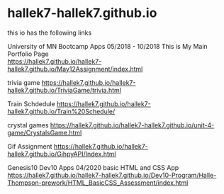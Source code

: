 # hallek7-hallek7.github.io
 this io has the following links 
 
 University of MN Bootcamp Apps 05/2018 - 10/2018
 This is My Main Portfolio  Page  
https://hallek7.github.io/hallek7-hallek7.github.io/May12Assignment/index.html
 
trivia game
https://hallek7.github.io/hallek7-hallek7.github.io/TriviaGame/trivia.html

Train Schdedule 
https://hallek7.github.io/hallek7-hallek7.github.io/Train%20Schedule/

crystal games 
https://hallek7.github.io/hallek7-hallek7.github.io/unit-4-game/CrystalsGame.html

Gif Assignment 
https://hallek7.github.io/hallek7-hallek7.github.io/GihpyAPI/Index.html


 Genesis10 Dev10 Apps 04/2020 
 basic HTML and CSS App 
https://hallek7.github.io/hallek7-hallek7.github.io/Dev10-Program/Halle-Thompson-prework/HTML_BasicCSS_Assessment/index.html
